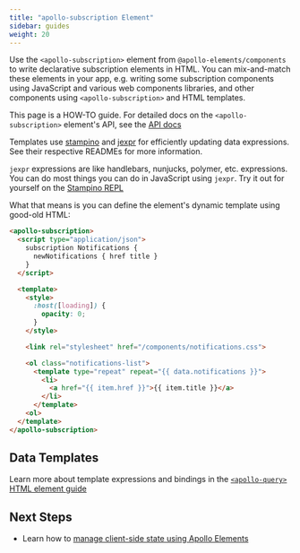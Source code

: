 ```yaml
---
title: "apollo-subscription Element"
sidebar: guides
weight: 20
---
```


Use the `<apollo-subscription>` element from `@apollo-elements/components` to write declarative subscription elements in HTML. You can mix-and-match these elements in your app, e.g. writing some subscription components using JavaScript and various web components libraries, and other components using `<apollo-subscription>` and HTML templates.

<inline-notification type="tip">

This page is a HOW-TO guide. For detailed docs on the `<apollo-subscription>` element's API, see the [API docs](/api/components/apollo-subscription/)

</inline-notification>

Templates use [stampino](https://npm.im/stampino) and [jexpr](https://npm.im/jexpr) for efficiently updating data expressions. See their respective READMEs for more information.

<inline-notification type="tip">

`jexpr` expressions are like handlebars, nunjucks, polymer, etc. expressions. You can do most things you can do in JavaScript using `jexpr`. Try it out for yourself on the [Stampino REPL](https://github.com/justinfagnani/stampino/issues/14)

</inline-notification>

What that means is you can define the element's dynamic template using good-old HTML:

```html copy
<apollo-subscription>
  <script type="application/json">
    subscription Notifications {
      newNotifications { href title }
    }
  </script>

  <template>
    <style>
      :host([loading]) {
        opacity: 0;
      }
    </style>

    <link rel="stylesheet" href="/components/notifications.css">

    <ol class="notifications-list">
      <template type="repeat" repeat="{{ data.notifications }}">
        <li>
          <a href="{{ item.href }}">{{ item.title }}</a>
        </li>
      </template>
    <ol>
  </template>
</apollo-subscription>
```

## Data Templates

Learn more about template expressions and bindings in the [`<apollo-query>` HTML element guide](/guides/usage/queries/html/#template-expressions)

## Next Steps
- Learn how to [manage client-side state using Apollo Elements](/guides/usage/local-state/)
